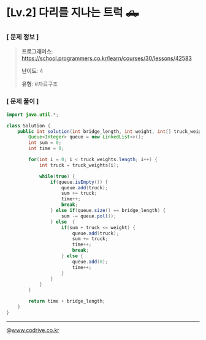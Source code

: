 # [Lv.2] 다리를 지나는 트럭 🛻

### [ 문제 정보 ]
> **프로그래머스**: https://school.programmers.co.kr/learn/courses/30/lessons/42583
> 
> **난이도**: 4
>
> **유형**: #자료구조


### [ 문제 풀이 ]
```Java
import java.util.*;

class Solution {
    public int solution(int bridge_length, int weight, int[] truck_weights) {
        Queue<Integer> queue = new LinkedList<>();
		int sum = 0;
		int time = 0; 

		for(int i = 0; i < truck_weights.length; i++) {
			int truck = truck_weights[i];

			while(true) {
				if(queue.isEmpty()) { 
					queue.add(truck);
					sum += truck;
					time++;
					break;
				} else if(queue.size() == bridge_length) {
					sum -= queue.poll();
				} else  {
					if(sum + truck <= weight) {
						queue.add(truck);
						sum += truck;
						time++;
						break;
					} else { 
						queue.add(0);
						time++;
					}
				}
			}
		}

		return time + bridge_length; 
    }
}
```


---
@www.codrive.co.kr